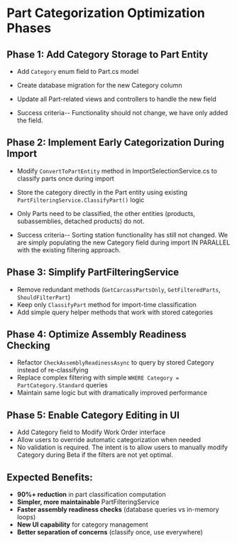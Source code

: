 # Part Categorization Optimization Phases

## Phase 1: Add Category Storage to Part Entity
- Add `Category` enum field to Part.cs model
- Create database migration for the new Category column
- Update all Part-related views and controllers to handle the new field

- Success criteria-- Functionality should not change, we have only added the field.

## Phase 2: Implement Early Categorization During Import
- Modify `ConvertToPartEntity` method in ImportSelectionService.cs to classify parts once during import
- Store the category directly in the Part entity using existing `PartFilteringService.ClassifyPart()` logic
- Only Parts need to be classified, the other entities (products, subassemblies, detached products) do not.

- Success criteria-- Sorting station functionality has still not changed. We are simply populating the new Category field during import IN PARALLEL with the existing filtering approach.

## Phase 3: Simplify PartFilteringService
- Remove redundant methods (`GetCarcassPartsOnly`, `GetFilteredParts`, `ShouldFilterPart`)
- Keep only `ClassifyPart` method for import-time classification
- Add simple query helper methods that work with stored categories

## Phase 4: Optimize Assembly Readiness Checking
- Refactor `CheckAssemblyReadinessAsync` to query by stored Category instead of re-classifying
- Replace complex filtering with simple `WHERE Category = PartCategory.Standard` queries
- Maintain same logic but with dramatically improved performance

## Phase 5: Enable Category Editing in UI
- Add Category field to Modify Work Order interface
- Allow users to override automatic categorization when needed
- No validation is required. The intent is to allow users to manually modify Category during Beta if the filters are not yet optimal.

## Expected Benefits:
- **90%+ reduction** in part classification computation
- **Simpler, more maintainable** PartFilteringService
- **Faster assembly readiness checks** (database queries vs in-memory loops)
- **New UI capability** for category management
- **Better separation of concerns** (classify once, use everywhere)